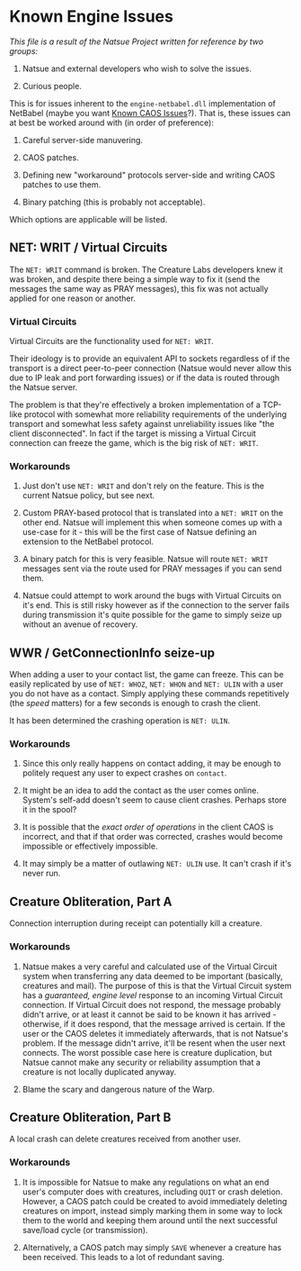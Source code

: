 # Known Engine Issues

_This file is a result of the Natsue Project written for reference by two groups:_

1. Natsue and external developers who wish to solve the issues.

2. Curious people.

This is for issues inherent to the `engine-netbabel.dll` implementation of NetBabel (maybe you want [Known CAOS Issues](Known_CAOS_Issues.md)?). That is, these issues can at best be worked around with (in order of preference):

1. Careful server-side manuvering.

2. CAOS patches.

3. Defining new "workaround" protocols server-side and writing CAOS patches to use them.

4. Binary patching (this is probably not acceptable).

Which options are applicable will be listed.

## NET: WRIT / Virtual Circuits

The `NET: WRIT` command is broken. The Creature Labs developers knew it was broken, and despite there being a simple way to fix it (send the messages the same way as PRAY messages), this fix was not actually applied for one reason or another.

### Virtual Circuits

Virtual Circuits are the functionality used for `NET: WRIT`. 

Their ideology is to provide an equivalent API to sockets regardless of if the transport is a direct peer-to-peer connection (Natsue would never allow this due to IP leak and port forwarding issues) or if the data is routed through the Natsue server.

The problem is that they're effectively a broken implementation of a TCP-like protocol with somewhat more reliability requirements of the underlying transport and somewhat less safety against unreliability issues like "the client disconnected". In fact if the target is missing a Virtual Circuit connection can freeze the game, which is the big risk of `NET: WRIT`.

### Workarounds

1. Just don't use `NET: WRIT` and don't rely on the feature. This is the current Natsue policy, but see next.

2. Custom PRAY-based protocol that is translated into a `NET: WRIT` on the other end. Natsue will implement this when someone comes up with a use-case for it - this will be the first case of Natsue defining an extension to the NetBabel protocol.

3. A binary patch for this is very feasible. Natsue will route `NET: WRIT` messages sent via the route used for PRAY messages if you can send them.

4. Natsue could attempt to work around the bugs with Virtual Circuits on it's end. This is still risky however as if the connection to the server fails during transmission it's quite possible for the game to simply seize up without an avenue of recovery.

## WWR / GetConnectionInfo seize-up

When adding a user to your contact list, the game can freeze. This can be easily replicated by use of `NET: WHOZ`, `NET: WHON` and `NET: ULIN` with a user you do not have as a contact. Simply applying these commands repetitively (the *speed* matters) for a few seconds is enough to crash the client.

It has been determined the crashing operation is `NET: ULIN`.

### Workarounds

1. Since this only really happens on contact adding, it may be enough to politely request any user to expect crashes on `contact`.

2. It might be an idea to add the contact as the user comes online. System's self-add doesn't seem to cause client crashes. Perhaps store it in the spool?

3. It is possible that the *exact order of operations* in the client CAOS is incorrect, and that if that order was corrected, crashes would become impossible or effectively impossible.

4. It may simply be a matter of outlawing `NET: ULIN` use. It can't crash if it's never run.

## Creature Obliteration, Part A

Connection interruption during receipt can potentially kill a creature.

### Workarounds

1. Natsue makes a very careful and calculated use of the Virtual Circuit system when transferring any data deemed to be important (basically, creatures and mail). The purpose of this is that the Virtual Circuit system has a _guaranteed, engine level_ response to an incoming Virtual Circuit connection. If Virtual Circuit does not respond, the message probably didn't arrive, or at least it cannot be said to be known it has arrived - otherwise, if it does respond, that the message arrived is certain. If the user or the CAOS deletes it immediately afterwards, that is not Natsue's problem. If the message didn't arrive, it'll be resent when the user next connects. The worst possible case here is creature duplication, but Natsue cannot make any security or reliability assumption that a creature is not locally duplicated anyway.

2. Blame the scary and dangerous nature of the Warp.

## Creature Obliteration, Part B

A local crash can delete creatures received from another user.

### Workarounds

1. It is impossible for Natsue to make any regulations on what an end user's computer does with creatures, including `QUIT` or crash deletion. However, a CAOS patch could be created to avoid immediately deleting creatures on import, instead simply marking them in some way to lock them to the world and keeping them around until the next successful save/load cycle (or transmission).

2. Alternatively, a CAOS patch may simply `SAVE` whenever a creature has been received. This leads to a lot of redundant saving.

# 

